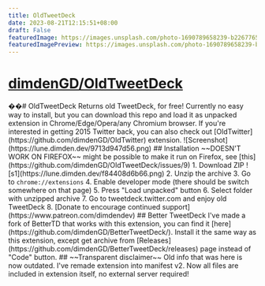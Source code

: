 ```yaml
---
title: OldTweetDeck
date: 2023-08-21T12:15:51+08:00
draft: False
featuredImage: https://images.unsplash.com/photo-1690789658239-b22677655e96?ixid=M3w0NjAwMjJ8MHwxfHJhbmRvbXx8fHx8fHx8fDE2OTI1OTEyNzR8&ixlib=rb-4.0.3
featuredImagePreview: https://images.unsplash.com/photo-1690789658239-b22677655e96?ixid=M3w0NjAwMjJ8MHwxfHJhbmRvbXx8fHx8fHx8fDE2OTI1OTEyNzR8&ixlib=rb-4.0.3
---
```


# [dimdenGD/OldTweetDeck](https://github.com/dimdenGD/OldTweetDeck)

��#   O l d T w e e t D e c k  
 R e t u r n s   o l d   T w e e t D e c k ,   f o r   f r e e !  
 C u r r e n t l y   n o   e a s y   w a y   t o   i n s t a l l ,   b u t   y o u   c a n   d o w n l o a d   t h i s   r e p o   a n d   l o a d   i t   a s   u n p a c k e d   e x t e n s i o n   i n   C h r o m e / E d g e / O p e r a / a n y   C h r o m i u m   b r o w s e r .      
      
 I f   y o u ' r e   i n t e r e s t e d   i n   g e t t i n g   2 0 1 5   T w i t t e r   b a c k ,   y o u   c a n   a l s o   c h e c k   o u t   [ O l d T w i t t e r ] ( h t t p s : / / g i t h u b . c o m / d i m d e n G D / O l d T w i t t e r )   e x t e n s i o n .      
      
 ! [ S c r e e n s h o t ] ( h t t p s : / / l u n e . d i m d e n . d e v / 9 7 1 3 d 9 4 7 d 5 6 . p n g )      
  
 # #   I n s t a l l a t i o n  
 ~ ~ D O E S N ' T   W O R K   O N   F I R E F O X ~ ~   m i g h t   b e   p o s s i b l e   t o   m a k e   i t   r u n   o n   F i r e f o x ,   s e e   [ t h i s ] ( h t t p s : / / g i t h u b . c o m / d i m d e n G D / O l d T w e e t D e c k / i s s u e s / 9 )      
 1 .   D o w n l o a d   Z I P      
 ! [ s 1 ] ( h t t p s : / / l u n e . d i m d e n . d e v / f 8 4 4 0 8 d 6 b 6 6 . p n g )      
 2 .   U n z i p   t h e   a r c h i v e  
 3 .   G o   t o   ` c h r o m e : / / e x t e n s i o n s `  
 4 .   E n a b l e   d e v e l o p e r   m o d e   ( t h e r e   s h o u l d   b e   s w i t c h   s o m e w h e r e   o n   t h a t   p a g e )  
 5 .   P r e s s   " L o a d   u n p a c k e d "   b u t t o n  
 6 .   S e l e c t   f o l d e r   w i t h   u n z i p p e d   a r c h i v e    
 7 .   G o   t o   t w e e t d e c k . t w i t t e r . c o m   a n d   e n j o y   o l d   T w e e t D e c k  
 8 .   [ D o n a t e   t o   e n c o u r a g e   c o n t i n u e d   s u p p o r t ] ( h t t p s : / / w w w . p a t r e o n . c o m / d i m d e n d e v )  
  
 # #   B e t t e r   T w e e t D e c k  
 I ' v e   m a d e   a   f o r k   o f   B e t t e r T D   t h a t   w o r k s   w i t h   t h i s   e x t e n s i o n ,   y o u   c a n   f i n d   i t   [ h e r e ] ( h t t p s : / / g i t h u b . c o m / d i m d e n G D / B e t t e r T w e e t D e c k / ) .   I n s t a l l   i t   t h e   s a m e   w a y   a s   t h i s   e x t e n s i o n ,   e x c e p t   g e t   a r c h i v e   f r o m   [ R e l e a s e s ] ( h t t p s : / / g i t h u b . c o m / d i m d e n G D / B e t t e r T w e e t D e c k / r e l e a s e s )   p a g e   i n s t e a d   o f   " C o d e "   b u t t o n .      
      
 # #   ~ ~ T r a n s p a r e n t   d i s c l a i m e r ~ ~  
 O l d   i n f o   t h a t   w a s   h e r e   i s   n o w   o u t d a t e d .      
 I ' v e   r e m a d e   e x t e n s i o n   i n t o   m a n i f e s t   v 2 .   N o w   a l l   f i l e s   a r e   i n c l u d e d   i n   e x t e n s i o n   i t s e l f ,   n o   e x t e r n a l   s e r v e r   r e q u i r e d ! 